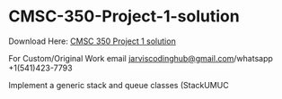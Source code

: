 # CMSC-350-Project-1-solution

Download Here: [CMSC 350 Project 1 solution](https://jarviscodinghub.com/assignment/cmsc-350-project-1-solution-2/)

For Custom/Original Work email jarviscodinghub@gmail.com/whatsapp +1(541)423-7793

Implement a generic stack and queue classes (StackUMUC
